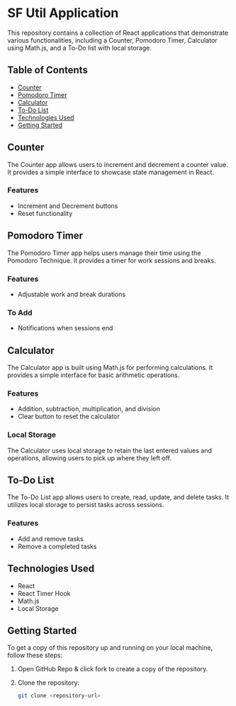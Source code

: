 # SF Util Application

This repository contains a collection of React applications that demonstrate various functionalities, including a Counter, Pomodoro Timer, Calculator using Math.js, and a To-Do list with local storage.

## Table of Contents

- [Counter](#counter)
- [Pomodoro Timer](#pomodoro-timer)
- [Calculator](#calculator)
- [To-Do List](#to-do-list)
- [Technologies Used](#technologies-used)
- [Getting Started](#getting-started)

## Counter

The Counter app allows users to increment and decrement a counter value. It provides a simple interface to showcase state management in React.

### Features
- Increment and Decrement buttons
- Reset functionality

## Pomodoro Timer

The Pomodoro Timer app helps users manage their time using the Pomodoro Technique. It provides a timer for work sessions and breaks.

### Features
- Adjustable work and break durations

### To Add
- Notifications when sessions end

## Calculator

The Calculator app is built using Math.js for performing calculations. It provides a simple interface for basic arithmetic operations.

### Features
- Addition, subtraction, multiplication, and division
- Clear button to reset the calculator

### Local Storage
The Calculator uses local storage to retain the last entered values and operations, allowing users to pick up where they left off.

## To-Do List

The To-Do List app allows users to create, read, update, and delete tasks. It utilizes local storage to persist tasks across sessions.

### Features
- Add and remove tasks
- Remove a completed tasks

## Technologies Used

- React
- React Timer Hook
- Math.js
- Local Storage

## Getting Started

To get a copy of this repository up and running on your local machine, follow these steps:

1. Open GitHub Repo & click fork to create a copy of the repository.

2. Clone the repository:
   ```bash terminal
   git clone <repository-url>
